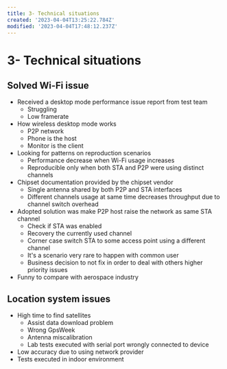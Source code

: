 ```yaml
---
title: 3- Technical situations
created: '2023-04-04T13:25:22.784Z'
modified: '2023-04-04T17:48:12.237Z'
---
```


# 3- Technical situations

## Solved Wi-Fi issue
  * Received a desktop mode performance issue report from test team
    * Struggling
    * Low framerate
  * How wireless desktop mode works
    * P2P network
    * Phone is the host
    * Monitor is the client
  * Looking for patterns on reproduction scenarios
    * Performance decrease when Wi-Fi usage increases
    * Reproducible only when both STA and P2P were using distinct channels
  * Chipset documentation provided by the chipset vendor
    * Single antenna shared by both P2P and STA interfaces
    * Different channels usage at same time decreases throughput due to channel switch overhead
  * Adopted solution was make P2P host raise the network as same STA channel
    * Check if STA was enabled
    * Recovery the currently used channel
    * Corner case switch STA to some access point using a different channel
    * It's a scenario very rare to happen with common user
    * Business decision to not fix in order to deal with others higher priority issues
  * Funny to compare with aerospace industry

## Location system issues
  * High time to find satellites
    * Assist data download problem
    * Wrong GpsWeek
    * Antenna miscalibration
    * Lab tests executed with serial port wrongly connected to device
  * Low accuracy due to using network provider
  * Tests executed in indoor environment
